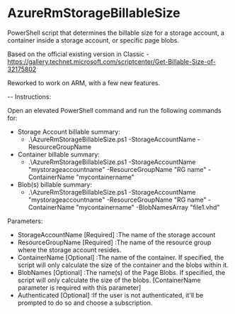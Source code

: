 # AzureRmStorageBillableSize
PowerShell script that determines the billable size for a storage account, a container inside a storage account, or specific page blobs.

Based on the official existing version in Classic - https://gallery.technet.microsoft.com/scriptcenter/Get-Billable-Size-of-32175802

Reworked to work on ARM, with a few new features.

-- Instructions:

Open an elevated PowerShell command and run the following commands for:

- Storage Account billable summary: 
  -  .\AzureRmStorageBillableSize.ps1 -StorageAccountName <SA Name> -ResourceGroupName <RG Name>
- Container billable summary: 
  - .\AzureRmStorageBillableSize.ps1 -StorageAccountName "mystorageaccountname" -ResourceGroupName "RG name" -ContainerName "mycontainername"
- Blob(s) billable summary: 
  - .\AzureRmStorageBillableSize.ps1 -StorageAccountName "mystorageaccountname" -ResourceGroupName "RG name" -ContainerName "mycontainername" -BlobNamesArray "file1.vhd" 
  
Parameters:

- StorageAccountName <string> [Required]
  :The name of the storage account
- ResourceGroupName <string> [Required]
  :The name of the resource group where the storage account resides.
- ContainerName <string> [Optional]
  :The name of the container. If specified, the script will only calculate the size of the container and the blobs within it.
- BlobNames <string array> [Optional]
  :The name(s) of the Page Blobs. If specified, the script will only calculate the size of the blobs. [ContainerName parameter is required with this parameter]
- Authenticated <switch> [Optional]
  :If the user is not authenticated, it'll be prompted to do so and choose a subscription.
